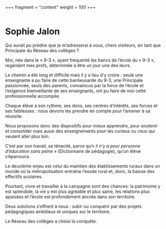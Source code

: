 +++
fragment = "content"
weight = 100
+++

<img src="/images/avatar/sophie-jalon.svg" alt="" class="img-fluid rounded-circle border text-white">

# Sophie Jalon

Qui aurait pu prédire que je m’adresserai à vous, chers visiteurs, en tant que Principale du Réseau des collèges ? 

Moi, née dans le « 9-3 », ayant fréquenté les bancs de l’école du « 9-3 », regardant mes profs, déterminée à être un jour une des leurs.

Le chemin a été long et difficile mais il y a lieu d’y croire : seule une enseignante a pu faire de cette banlieusarde du 9-3, une Principale passionnée, seuls des parents, convaincus par la force de l’école et l’exigence bienveillante de ses enseignants, ont pu faire de moi cette professionnelle accomplie.

Chaque élève a son rythme, ses dons, ses centres d’intérêts, ses forces et ses faiblesses : nous devons les prendre en compte pour l’amener à sa réussite.

Nous proposons donc des dispositifs pour mieux apprendre, pour soutenir et consolider mais aussi des enseignements pour les curieux ou ceux qui veulent aller plus loin.

C’est par son travail, sa ténacité, parce qu’« *il n’y a pour personne d’éducation sans peine* » (Dictionnaire de pédagogie), qu’un élève s’épanouira.

Le deuxième enjeu est celui du maintien des établissements ruraux dans un monde où la métropolisation entraîne l’exode rural et, donc, la baisse des effectifs scolaires.

Pourtant, vivre et travailler à la campagne sont des chances: la patrimoine y est splendide, la vie y est plus agréable et plus saine, les relations plus apaisées et l’école est profondément ancrée dans son territoire.

Deux solutions s’offrent à nous : subir ou conquérir par des projets pédagogiques ambitieux et uniques sur le territoire.

Le Réseau des collèges a choisi la conquête. 
